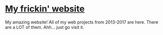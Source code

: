 # [My frickin' website](https://vityavv.github.io)
My amazing website! All of my web projects from 2013-2017 are here. There are a LOT of them. Ahh... just go visit it.
